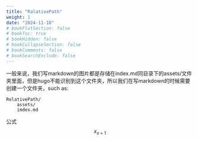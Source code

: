 ```yaml
---
title: "RalativePath"
weight: 1
date: "2024-11-18"
# bookFlatSection: false
# bookToc: true
# bookHidden: false
# bookCollapseSection: false
# bookComments: false
# bookSearchExclude: false
---
```


一般来说，我们写markdown的图片都是存储在index.md同目录下的assets/文件夹里面，但是hugo不能识别到这个文件夹，所以我们在写markdown的时候需要创建一个文件夹，such as:

```
RelativePath/
    assets/
    imdex.md
```

公式$$x_{x+1}$$